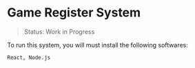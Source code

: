 # Game Register System

>Status: Work in Progress

To run this system, you will must install the following softwares:

```
React, Node.js
```
